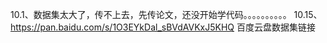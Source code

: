 10.1、数据集太大了，传不上去，先传论文，还没开始学代码。。。。。。。。。。
10.15、https://pan.baidu.com/s/1O3EYkDal_sBVdAVKxJ5KHQ  百度云盘数据集链接
